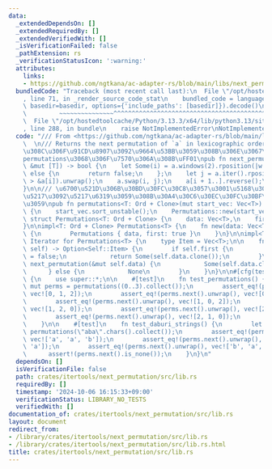 ```yaml
---
data:
  _extendedDependsOn: []
  _extendedRequiredBy: []
  _extendedVerifiedWith: []
  _isVerificationFailed: false
  _pathExtension: rs
  _verificationStatusIcon: ':warning:'
  attributes:
    links:
    - https://github.com/ngtkana/ac-adapter-rs/blob/main/libs/next_permutation/src/lib.rs
  bundledCode: "Traceback (most recent call last):\n  File \"/opt/hostedtoolcache/Python/3.13.3/x64/lib/python3.13/site-packages/onlinejudge_verify/documentation/build.py\"\
    , line 71, in _render_source_code_stat\n    bundled_code = language.bundle(stat.path,\
    \ basedir=basedir, options={'include_paths': [basedir]}).decode()\n          \
    \         ~~~~~~~~~~~~~~~^^^^^^^^^^^^^^^^^^^^^^^^^^^^^^^^^^^^^^^^^^^^^^^^^^^^^^^^^^^^^^^^^^\n\
    \  File \"/opt/hostedtoolcache/Python/3.13.3/x64/lib/python3.13/site-packages/onlinejudge_verify/languages/rust.py\"\
    , line 288, in bundle\n    raise NotImplementedError\nNotImplementedError\n"
  code: "/// From <https://github.com/ngtkana/ac-adapter-rs/blob/main/libs/next_permutation/src/lib.rs>\
    \  \n/// Returns the next permutation of `a` in lexicographic order.  \n/// \u3053\
    \u308C\u306F\u91CD\u8907\u3092\u9664\u53BB\u3059\u308B\u306E\u3067\u3001itertools\u306E\
    permutations\u3068\u306F\u7570\u306A\u308B\uFF01\npub fn next_permutation<T: Ord>(a:\
    \ &mut [T]) -> bool {\n    let Some(i) = a.windows(2).rposition(|w| w[0] < w[1])\
    \ else {\n        return false;\n    };\n    let j = a.iter().rposition(|x| x\
    \ > &a[i]).unwrap();\n    a.swap(i, j);\n    a[i + 1..].reverse();\n    true\n\
    }\n\n/// \u6700\u521D\u306B\u30BD\u30FC\u30C8\u3057\u3001\u5168\u3066\u306E\u9806\
    \u5217\u3092\u5217\u6319\u3059\u308B\u30A4\u30C6\u30EC\u30FC\u30BF\u3092\u8FD4\
    \u3059\npub fn permutations<T: Ord + Clone>(mut start_vec: Vec<T>) -> Permutations<T>\
    \ {\n    start_vec.sort_unstable();\n    Permutations::new(start_vec)\n}\n\npub\
    \ struct Permutations<T: Ord + Clone> {\n    data: Vec<T>,\n    first: bool,\n\
    }\n\nimpl<T: Ord + Clone> Permutations<T> {\n    fn new(data: Vec<T>) -> Self\
    \ {\n        Permutations { data, first: true }\n    }\n}\n\nimpl<T: Ord + Clone>\
    \ Iterator for Permutations<T> {\n    type Item = Vec<T>;\n\n    fn next(&mut\
    \ self) -> Option<Self::Item> {\n        if self.first {\n            self.first\
    \ = false;\n            return Some(self.data.clone());\n        }\n        if\
    \ next_permutation(&mut self.data) {\n            Some(self.data.clone())\n  \
    \      } else {\n            None\n        }\n    }\n}\n\n#[cfg(test)]\nmod tests\
    \ {\n    use super::*;\n\n    #[test]\n    fn test_permutations() {\n        let\
    \ mut perms = permutations((0..3).collect());\n        assert_eq!(perms.next().unwrap(),\
    \ vec![0, 1, 2]);\n        assert_eq!(perms.next().unwrap(), vec![0, 2, 1]);\n\
    \        assert_eq!(perms.next().unwrap(), vec![1, 0, 2]);\n        assert_eq!(perms.next().unwrap(),\
    \ vec![1, 2, 0]);\n        assert_eq!(perms.next().unwrap(), vec![2, 0, 1]);\n\
    \        assert_eq!(perms.next().unwrap(), vec![2, 1, 0]);\n        assert!(perms.next().is_none());\n\
    \    }\n\n    #[test]\n    fn test_daburi_strings() {\n        let mut perms =\
    \ permutations(\"aba\".chars().collect());\n        assert_eq!(perms.next().unwrap(),\
    \ vec!['a', 'a', 'b']);\n        assert_eq!(perms.next().unwrap(), vec!['a', 'b',\
    \ 'a']);\n        assert_eq!(perms.next().unwrap(), vec!['b', 'a', 'a']);\n  \
    \      assert!(perms.next().is_none());\n    }\n}\n"
  dependsOn: []
  isVerificationFile: false
  path: crates/itertools/next_permutation/src/lib.rs
  requiredBy: []
  timestamp: '2024-10-06 16:15:33+09:00'
  verificationStatus: LIBRARY_NO_TESTS
  verifiedWith: []
documentation_of: crates/itertools/next_permutation/src/lib.rs
layout: document
redirect_from:
- /library/crates/itertools/next_permutation/src/lib.rs
- /library/crates/itertools/next_permutation/src/lib.rs.html
title: crates/itertools/next_permutation/src/lib.rs
---
```

